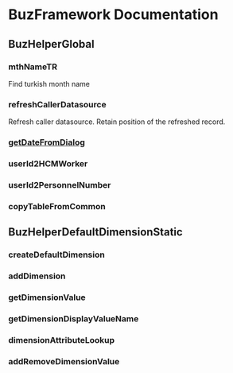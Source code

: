 # BuzFramework Documentation
## BuzHelperGlobal
### mthNameTR
Find turkish month name
### refreshCallerDatasource
Refresh caller datasource. Retain position of the refreshed record.
### [getDateFromDialog](https://github.com/BirlesikuzmanlarIT/BuzFrameworkXpp/wiki/getDateFromDialog)

### userId2HCMWorker
### userId2PersonnelNumber
### copyTableFromCommon

## BuzHelperDefaultDimensionStatic
### createDefaultDimension
### addDimension
### getDimensionValue
### getDimensionDisplayValueName
### dimensionAttributeLookup
### addRemoveDimensionValue
